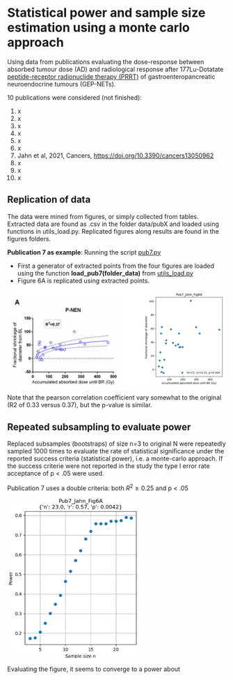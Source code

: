 # Statistical power and sample size estimation using a monte carlo approach

Using data from publications evaluating the dose-response between absorbed tumour dose (AD) and radiological response 
after 177Lu-Dotatate [peptide-receptor radionuclide therapy (PRRT)](https://en.wikipedia.org/wiki/Peptide_receptor_radionuclide_therapy) of gastroenteropancreatic neuroendocrine tumours (GEP-NETs).

10 publications were considered (not finished):
1. x
2. x
3. x
4. x
5. x
6. x
7. Jahn et al, 2021, Cancers, https://doi.org/10.3390/cancers13050962
8. x
9. x
10. x


## Replication of data
The data were mined from figures, or simply collected from tables. Extracted data are found as .csv in the folder 
data/pubX and loaded using functions in utils_load.py. Replicated figures along results are found in the figures folders.

**Publication 7 as example**: Running the script [pub7.py](pub7.py)

- First a generator of extracted points from the four figures are loaded using the function **load_pub7(folder_data)** from [utils_load.py](utils_load.py)
- Figure 6A is replicated using extracted points. 

<img src="./figures/pub7_jahn21/readme_data.png" alt="alt text" width="800"/>

Note that the pearson correlation coefficient vary somewhat to the original (R2 of 0.33 versus 0.37), but the p-value is similar.


## Repeated subsampling to evaluate power
Replaced subsamples (bootstraps) of size n=3 to original N were repeatedly sampled 1000 times to evaluate the rate of
statistical significance under the reported success criteria (statistical power), i.e. a monte-carlo approach. If the success criterie were not reported in the study the type I error rate acceptance of p < .05 were used.

Publication 7 uses a double criteria: both $R^2 \geq 0.25$ and p < .05
<br>

<img src="./figures/pub7_jahn21/readme_power.png" alt="alt text" width="300"/>

Evaluating the figure, it seems to converge to a power about